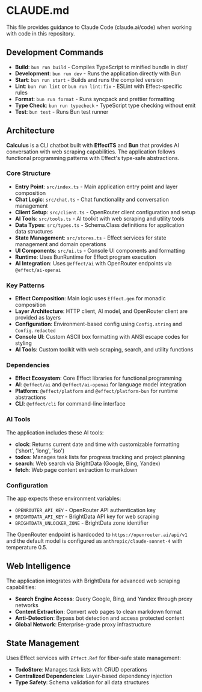 # CLAUDE.md

This file provides guidance to Claude Code (claude.ai/code) when working with code in this repository.

## Development Commands

- **Build**: `bun run build` - Compiles TypeScript to minified bundle in dist/
- **Development**: `bun run dev` - Runs the application directly with Bun
- **Start**: `bun run start` - Builds and runs the compiled version
- **Lint**: `bun run lint` or `bun run lint:fix` - ESLint with Effect-specific rules
- **Format**: `bun run format` - Runs syncpack and prettier formatting
- **Type Check**: `bun run typecheck` - TypeScript type checking without emit
- **Test**: `bun test` - Runs Bun test runner

## Architecture

**Calculus** is a CLI chatbot built with **EffectTS** and **Bun** that provides AI conversation with web scraping capabilities. The application follows functional programming patterns with Effect's type-safe abstractions.

### Core Structure

- **Entry Point**: `src/index.ts` - Main application entry point and layer composition
- **Chat Logic**: `src/chat.ts` - Chat functionality and conversation management
- **Client Setup**: `src/client.ts` - OpenRouter client configuration and setup
- **AI Tools**: `src/tools.ts` - AI toolkit with web scraping and utility tools
- **Data Types**: `src/types.ts` - Schema.Class definitions for application data structures
- **State Management**: `src/stores.ts` - Effect services for state management and domain operations
- **UI Components**: `src/ui.ts` - Console UI components and formatting
- **Runtime**: Uses BunRuntime for Effect program execution
- **AI Integration**: Uses `@effect/ai` with OpenRouter endpoints via `@effect/ai-openai`

### Key Patterns

- **Effect Composition**: Main logic uses `Effect.gen` for monadic composition
- **Layer Architecture**: HTTP client, AI model, and OpenRouter client are provided as layers
- **Configuration**: Environment-based config using `Config.string` and `Config.redacted`
- **Console UI**: Custom ASCII box formatting with ANSI escape codes for styling
- **AI Tools**: Custom toolkit with web scraping, search, and utility functions

### Dependencies

- **Effect Ecosystem**: Core Effect libraries for functional programming
- **AI**: `@effect/ai` and `@effect/ai-openai` for language model integration
- **Platform**: `@effect/platform` and `@effect/platform-bun` for runtime abstractions
- **CLI**: `@effect/cli` for command-line interface

### AI Tools

The application includes these AI tools:

- **clock**: Returns current date and time with customizable formatting ('short', 'long', 'iso')
- **todos**: Manages task lists for progress tracking and project planning
- **search**: Web search via BrightData (Google, Bing, Yandex)
- **fetch**: Web page content extraction to markdown

### Configuration

The app expects these environment variables:

- `OPENROUTER_API_KEY` - OpenRouter API authentication key
- `BRIGHTDATA_API_KEY` - BrightData API key for web scraping
- `BRIGHTDATA_UNLOCKER_ZONE` - BrightData zone identifier

The OpenRouter endpoint is hardcoded to `https://openrouter.ai/api/v1` and the default model is configured as `anthropic/claude-sonnet-4` with temperature 0.5.

## Web Intelligence

The application integrates with BrightData for advanced web scraping capabilities:

- **Search Engine Access**: Query Google, Bing, and Yandex through proxy networks
- **Content Extraction**: Convert web pages to clean markdown format
- **Anti-Detection**: Bypass bot detection and access protected content
- **Global Network**: Enterprise-grade proxy infrastructure

## State Management

Uses Effect services with `Effect.Ref` for fiber-safe state management:

- **TodoStore**: Manages task lists with CRUD operations
- **Centralized Dependencies**: Layer-based dependency injection
- **Type Safety**: Schema validation for all data structures

